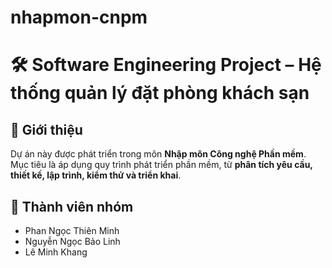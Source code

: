 # nhapmon-cnpm

# 🛠️ Software Engineering Project – Hệ thống quản lý đặt phòng khách sạn

## 📌 Giới thiệu
Dự án này được phát triển trong môn **Nhập môn Công nghệ Phần mềm**.  
Mục tiêu là áp dụng quy trình phát triển phần mềm, từ **phân tích yêu cầu, thiết kế, lập trình, kiểm thử và triển khai**.  

## 👥 Thành viên nhóm
- Phan Ngọc Thiên Minh
- Nguyễn Ngọc Bảo Linh
- Lê Minh Khang

